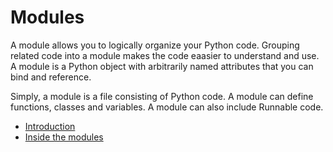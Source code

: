 # Modules

A module allows you to logically organize your Python code. Grouping related code into a module makes the code eaasier to understand and use. A module is a Python object with arbitrarily named attributes that you can bind and reference.

Simply, a module is a file consisting of Python code. A module can define functions, classes and variables. A module can also include Runnable code.


- [Introduction]('introduction.py')
- [Inside the modules]('module.py')